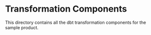 # Transformation Components

This directory contains all the dbt transformation components for the sample product.

